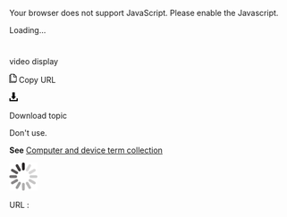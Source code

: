 Your browser does not support JavaScript. Please enable the Javascript.

Loading...

# 

video display

![Copy URL](video-display_files/Copy.png)
Copy URL

![Download](video-display_files/Download.png)

Download topic

Don't use. 

**See** [Computer and device term collection](https://worldready.cloudapp.net/Styleguide/Read?id=2700&topicid=26597)

![In progress](video-display_files/activity-large.gif)

URL :
